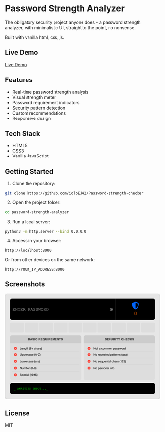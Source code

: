 # Password Strength Analyzer

The obligatory security project anyone does - a password strength analyzer, with minimalistic UI, straight to the point, no nonsense.

Built with vanilla html, css, js.

## Live Demo

[Live Demo](https://pwd-checker.netlify.app/)

## Features

- Real-time password strength analysis
- Visual strength meter
- Password requirement indicators
- Security pattern detection
- Custom recommendations
- Responsive design

## Tech Stack

- HTML5
- CSS3
- Vanilla JavaScript

## Getting Started

1. Clone the repository:
```bash
git clone https://github.com/ioloEJ42/Password-strength-checker
```

2. Open the project folder:
```bash
cd password-strength-analyzer
```

3. Run a local server:
```bash
python3 -m http.server --bind 0.0.0.0
```

4. Access in your browser:
```
http://localhost:8000
```

Or from other devices on the same network:
```
http://YOUR_IP_ADDRESS:8000
```

## Screenshots

![Password Strength Analyzer Screenshot](./Screenshot.png)

## License

MIT